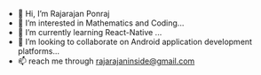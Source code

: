 - 👋 Hi, I’m Rajarajan Ponraj
- 👀 I’m interested in Mathematics and Coding...
- 🌱 I’m currently learning React-Native ...
- 💞️ I’m looking to collaborate on Android application development platforms...
- 📫 reach me through rajarajaninside@gmail.com 

<!---
Rajarajan-25/Rajarajan-25 is a ✨ special ✨ repository because its `README.md` (this file) appears on your GitHub profile.
You can click the Preview link to take a look at your changes.
--->
